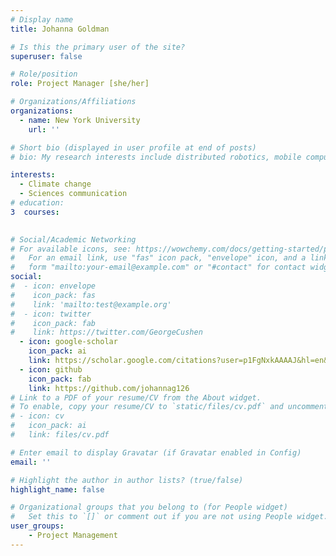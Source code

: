 ```yaml
---
# Display name
title: Johanna Goldman 

# Is this the primary user of the site?
superuser: false

# Role/position
role: Project Manager [she/her]

# Organizations/Affiliations
organizations:
  - name: New York University
    url: ''

# Short bio (displayed in user profile at end of posts)
# bio: My research interests include distributed robotics, mobile computing and programmable matter.

interests:
  - Climate change
  - Sciences communication
# education:
3  courses:
    

# Social/Academic Networking
# For available icons, see: https://wowchemy.com/docs/getting-started/page-builder/#icons
#   For an email link, use "fas" icon pack, "envelope" icon, and a link in the
#   form "mailto:your-email@example.com" or "#contact" for contact widget.
social:
#  - icon: envelope
#    icon_pack: fas
#    link: 'mailto:test@example.org'
#  - icon: twitter
#    icon_pack: fab
#    link: https://twitter.com/GeorgeCushen
  - icon: google-scholar
    icon_pack: ai
    link: https://scholar.google.com/citations?user=p1FgNxkAAAAJ&hl=en&oi=ao
  - icon: github
    icon_pack: fab
    link: https://github.com/johannag126
# Link to a PDF of your resume/CV from the About widget.
# To enable, copy your resume/CV to `static/files/cv.pdf` and uncomment the lines below.
# - icon: cv
#   icon_pack: ai
#   link: files/cv.pdf

# Enter email to display Gravatar (if Gravatar enabled in Config)
email: ''

# Highlight the author in author lists? (true/false)
highlight_name: false

# Organizational groups that you belong to (for People widget)
#   Set this to `[]` or comment out if you are not using People widget.
user_groups:
    - Project Management
---
```


